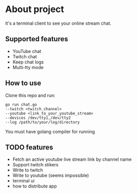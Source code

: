 # About project
It's a terminal client to see your online stream chat. 

## Supported features
- YouTube chat
- Twitch chat 
- Keep chat logs
- Multi-tty mode

## How to use
Clone this repo and run:
```
go run chat.go 
--twitch <twitch_channel> 
--youtube <link_to_your_youtube_stream> 
--devices /dev/tty1,/dev/tty2 
--log /path/to/your/log/directory
```

You must have golang compiler for running

## TODO features
- Fetch an active youtube live stream link by channel name
- Support twitch stikers
- Write to twitch 
- Write to youtube (seems impossible) 
- terminal ui
- how to distribute app

